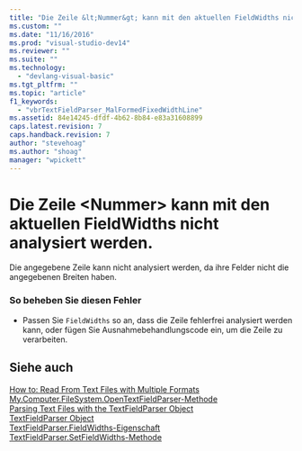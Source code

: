 ```yaml
---
title: "Die Zeile &lt;Nummer&gt; kann mit den aktuellen FieldWidths nicht analysiert werden. | Microsoft Docs"
ms.custom: ""
ms.date: "11/16/2016"
ms.prod: "visual-studio-dev14"
ms.reviewer: ""
ms.suite: ""
ms.technology: 
  - "devlang-visual-basic"
ms.tgt_pltfrm: ""
ms.topic: "article"
f1_keywords: 
  - "vbrTextFieldParser_MalFormedFixedWidthLine"
ms.assetid: 84e14245-dfdf-4b62-8b84-e83a31608899
caps.latest.revision: 7
caps.handback.revision: 7
author: "stevehoag"
ms.author: "shoag"
manager: "wpickett"
---
```

# Die Zeile &lt;Nummer&gt; kann mit den aktuellen FieldWidths nicht analysiert werden.
Die angegebene Zeile kann nicht analysiert werden, da ihre Felder nicht die angegebenen Breiten haben.  
  
### So beheben Sie diesen Fehler  
  
-   Passen Sie `FieldWidths` so an, dass die Zeile fehlerfrei analysiert werden kann, oder fügen Sie Ausnahmebehandlungscode ein, um die Zeile zu verarbeiten.  
  
## Siehe auch  
 [How to: Read From Text Files with Multiple Formats](../../visual-basic/developing-apps/programming/drives-directories-files/how-to-read-from-text-files-with-multiple-formats.md)   
 [My.Computer.FileSystem.OpenTextFieldParser\-Methode](http://msdn.microsoft.com/de-de/e5869f85-c078-485f-8323-8dc716494546)   
 [Parsing Text Files with the TextFieldParser Object](../../visual-basic/developing-apps/programming/drives-directories-files/parsing-text-files-with-the-textfieldparser-object.md)   
 [TextFieldParser Object](../../visual-basic/language-reference/objects/textfieldparser-object.md)   
 [TextFieldParser.FieldWidths\-Eigenschaft](http://msdn.microsoft.com/de-de/c6985360-60c6-494e-89e7-43b6b73f2597)   
 [TextFieldParser.SetFieldWidths\-Methode](http://msdn.microsoft.com/de-de/958fed9f-e0f3-4fc5-83b4-386156bdf036)